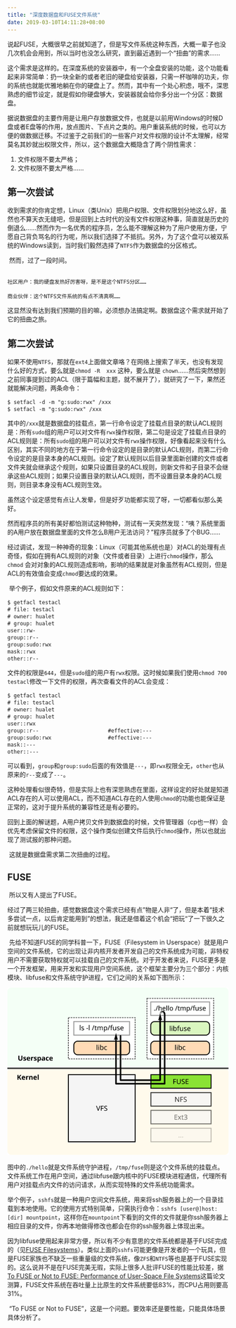 ```yaml
---
title: "深度数据盘和FUSE文件系统"
date: 2019-03-10T14:11:28+08:00
---
```


​	说起FUSE，大概很早之前就知道了，但是写文件系统这种东西，大概一辈子也没几次机会会用到，所以当时也没怎么研究，直到最近遇到一个“扭曲”的需求……

​	这个需求是这样的。在深度系统的安装器中，有一个全盘安装的功能，这个功能看起来非常简单：扔一块全新的或者老旧的硬盘给安装器，只需一杯咖啡的功夫，你的系统也就能优雅地躺在你的硬盘上了。然而，其中有一个处心积虑，哦不，深思熟虑的细节设定，就是假如你硬盘够大，安装器就会给你多分出一个分区：数据盘。

​	据说数据盘的主要作用是让用户存放数据文件，也就是以前用Windows的时候D盘或者E盘等的作用，放点图片、下点片之类的。用户重装系统的时候，也可以方便的做数据迁移。不过鉴于之前我们的一些客户对文件权限的设计不太理解，经常莫名其妙就出权限文件，所以，这个数据盘大概隐含了两个阴性需求：

1. 文件权限不要太严格；
2. 文件权限不要太严格……



## 第一次尝试

​	收到需求的你肯定想，Linux（类Unix）把用户权限、文件权限划分地这么好，虽然也不算天衣无缝吧，但是回到上古时代的没有文件权限这种事，简直就是历史的倒退么……然而作为一名优秀的程序员，怎么能不理解这种为了用户使用方便，宁愿自己背负骂名的行为呢，所以我们选择了不抵抗。另外，为了这个盘可以被双系统的Windows读到，当时我们毅然选择了`NTFS`作为数据盘的分区格式。

​	然而，过了一段时间。

```

社区用户：我的硬盘发热好厉害呀，是不是这个NTFS分区……

商业伙伴：这个NTFS文件系统的有点不清真啊……

```

​	这显然没有达到我们预期的目的嘛，必须想办法搞定啊。数据盘这个需求就开始了它的扭曲之旅。



## 第二次尝试

​	如果不使用`NTFS`，那就在`ext4`上面做文章咯？在网络上搜索了半天，也没有发现什么好的方式，要么就是`chmod -R  xxx` 这种，要么就是 `chown`……然后突然想到之前同事提到过的ACL（限于篇幅和主题，就不展开了），就研究了一下，果然还就能解决问题，两条命令：

```
$ setfacl -d -m "g:sudo:rwx" /xxx
$ setfacl -m "g:sudo:rwx" /xxx
```

​	其中的`/xxx`就是数据盘的挂载点，第一行命令设定了挂载点目录的默认ACL规则是：所有`sudo`组的用户可以对文件有`rwx`操作权限，第二句是设定了挂载点目录的ACL规则是：所有`sudo`组的用户可以对文件有`rwx`操作权限，好像看起来没有什么区别，其实不同的地方在于第一行命令设定的是目录的默认ACL规则，而第二行命令设定的是目录本身的ACL规则。设定了默认规则以后目录里面新创建的文件或者文件夹就会继承这个规则，如果只设置目录的ACL规则，则新文件和子目录不会继承这些ACL规则；如果只设置目录的默认ACL规则，而不设置目录本身的ACL规则，则目录本身没有ACL规则生效。

​	虽然这个设定感觉有点让人发晕，但是好歹功能都实现了呀，一切都看似那么美好。

​	然而程序员的所有美好都怕测试这种物种，测试有一天突然发现：“咦？系统里面的A用户放在数据盘里面的文件怎么B用户无法访问？”程序员就多了个BUG……

​	经过调试，发现一种神奇的现象：Linux（可能其他系统也是）对ACL的处理有点奇怪，假如在拥有ACL规则的对象（文件或者目录）上进行`chmod`操作，那么`chmod` 会对对象的ACL规则造成影响，影响的结果就是对象虽然有ACL规则，但是ACL的有效值会变成`chmod`要达成的效果。

​	举个例子，假如文件原来的ACL规则如下：

```
$ getfacl testacl 
# file: testacl
# owner: hualet
# group: hualet
user::rw-
group::r--
group:sudo:rwx
mask::rwx
other::r--
```

​	文件的权限是`644`，但是`sudo`组的用户有`rwx`权限。这时候如果我们使用`chmod 700 testacl`修改一下文件的权限，再次查看文件的ACL会变成：

```
$ getfacl testacl                
# file: testacl
# owner: hualet
# group: hualet
user::rwx
group::r--                      #effective:---
group:sudo:rwx                  #effective:---
mask::---
other::---
```

​	可以看到，`group`和`group:sudo`后面的有效值是`---`，即`rwx`权限全无，`other`也从原来的`r--`变成了`---`。

​	这种处理看似很奇特，但是实际上也有深思熟虑在里面，这样设定的好处就是知道ACL存在的人可以使用ACL，而不知道ACL存在的人使用`chmod`的功能也能保证是正常的，这对于提升系统的兼容性还是有必要的。

​	回到上面的解谜题，A用户拷贝文件到数据盘的时候，文件管理器（cp也一样）会优先考虑保留文件的权限，这个操作类似创建文件后执行`chmod`操作，所以也就出现了测试报的那种问题。

​	这就是数据盘需求第二次扭曲的过程。



## FUSE

​	所以又有人提出了FUSE。

​	经过了两三轮扭曲，感觉数据盘这个需求已经有点”物是人非“了，但是本着“技术多尝试一点，以后肯定能用到”的想法，我还是借着这个机会“把玩“了一下很久之前就想玩玩儿的FUSE。	

​	先给不知道FUSE的同学科普一下，FUSE（Filesystem in Userspace）就是用户空间的文件系统，它的出现让非内核开发者开发自己的文件系统成为可能，非特权用户不需要获取特权就可以挂载自己的文件系统。对于开发者来说，FUSE更多是一个开发框架，用来开发和实现用户空间系统，这个框架主要分为三个部分：内核模块、libfuse和文件系统守护进程，它们之间的关系如下图所示：

![FUSE_structure](/img/2019/03/FUSE_structure.svg)

图中的`./hello`就是文件系统守护进程，`/tmp/fuse`则是这个文件系统的挂载点。文件系统工作在用户空间，通过libfuse跟内核中的FUSE模块进程通信，代理所有用户对挂载点内文件的访问请求，从而实现特殊的文件系统功能需求。

​	举个例子，`sshfs`就是一种用户空间文件系统，用来将ssh服务器上的一个目录挂载到本地使用。它的使用方式特别简单，只需执行命令：`sshfs [user@]host:[dir] mountpoint`，这样你在`mountpoint`下看到的文件的文件就是你ssh服务器上相应目录的文件，你再本地做得修改也都会在你的ssh服务器上体现出来。

​	因为libfuse使用起来非常方便，所以有不少有意思的文件系统都是基于FUSE完成的（见[FUSE Filesystems](https://github.com/libfuse/libfuse/wiki/Filesystems)）。类似上面的`sshfs`可能更像是开发者的一个玩具，但是FUSE家族也不缺乏一些重量级的文件系统，像`ZFS`和`NTFS`等也是基于FUSE实现的。这么说并不是在FUSE完美无瑕，实际上很多人批评FUSE的性能比较差，据[To FUSE or Not to FUSE: Performance of User-Space File Systems](https://www.usenix.org/system/files/conference/fast17/fast17-vangoor.pdf)这篇论文测算，FUSE文件系统在吞吐量上比原生的文件系统要低83%，而CPU占用则要高31%。

​	“To FUSE or Not to FUSE”，这是一个问题。要效率还是要性能，只能具体场景具体分析了。